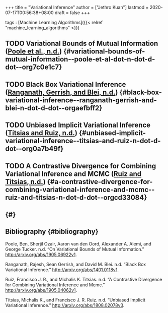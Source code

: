 +++
title = "Variational Inference"
author = ["Jethro Kuan"]
lastmod = 2020-07-17T00:56:38+08:00
draft = false
+++

tags
: [Machine Learning Algorithms]({{< relref "machine_learning_algorithms" >}})

## <span class="org-todo todo TODO">TODO</span> Variational Bounds of Mutual Information ([Poole et al., n.d.](#org7c0e1c7)) {#variational-bounds-of-mutual-information--poole-et-al-dot-n-dot-d-dot--org7c0e1c7}

## <span class="org-todo todo TODO">TODO</span> Black Box Variational Inference ([Ranganath, Gerrish, and Blei, n.d.](#orgaefbff2)) {#black-box-variational-inference--ranganath-gerrish-and-blei-n-dot-d-dot--orgaefbff2}

## <span class="org-todo todo TODO">TODO</span> Unbiased Implicit Variational Inference ([Titsias and Ruiz, n.d.](#org0a7b49f)) {#unbiased-implicit-variational-inference--titsias-and-ruiz-n-dot-d-dot--org0a7b49f}

## <span class="org-todo todo TODO">TODO</span> A Contrastive Divergence for Combining Variational Inference and MCMC ([Ruiz and Titsias, n.d.](#orgcd33084)) {#a-contrastive-divergence-for-combining-variational-inference-and-mcmc--ruiz-and-titsias-n-dot-d-dot--orgcd33084}

## {#}

## Bibliography {#bibliography}

<a id="org7c0e1c7"></a>Poole, Ben, Sherjil Ozair, Aaron van den Oord, Alexander A. Alemi, and George Tucker. n.d. “On Variational Bounds of Mutual Information.” <http://arxiv.org/abs/1905.06922v1>.

<a id="orgaefbff2"></a>Ranganath, Rajesh, Sean Gerrish, and David M. Blei. n.d. “Black Box Variational Inference.” <http://arxiv.org/abs/1401.0118v1>.

<a id="orgcd33084"></a>Ruiz, Francisco J. R., and Michalis K. Titsias. n.d. “A Contrastive Divergence for Combining Variational Inference and Mcmc.” <http://arxiv.org/abs/1905.04062v1>.

<a id="org0a7b49f"></a>Titsias, Michalis K., and Francisco J. R. Ruiz. n.d. “Unbiased Implicit Variational Inference.” <http://arxiv.org/abs/1808.02078v3>.
